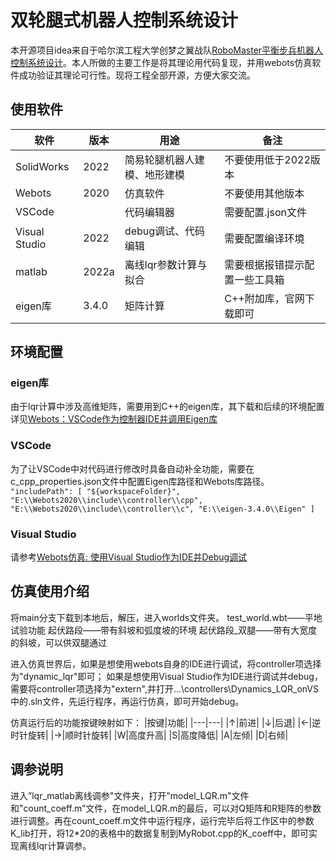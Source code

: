 <!--
 * @Description: 
 * @Version: 2.0
 * @Author: Dandelion
 * @Date: 2023-05-11 12:31:34
<<<<<<< HEAD
 * @LastEditTime: 2023-08-01 10:46:50
=======
 * @LastEditTime: 2023-07-15 18:27:45
>>>>>>> 0792d8e368bad9424ecb953d3755c115bcde5f80
 * @FilePath: \webots_sim\README.md
-->
# 双轮腿式机器人控制系统设计

本开源项目idea来自于哈尔滨工程大学创梦之翼战队[RoboMaster平衡步兵机器人控制系统设计](https://zhuanlan.zhihu.com/p/563048952)。本人所做的主要工作是将其理论用代码复现，并用webots仿真软件成功验证其理论可行性。现将工程全部开源，方便大家交流。

## 使用软件

|软件|版本|用途|备注|
|---|---|---|---|
|SolidWorks|2022|简易轮腿机器人建模、地形建模|不要使用低于2022版本|
|Webots|2020|仿真软件|不要使用其他版本|
|VSCode||代码编辑器|需要配置.json文件|
|Visual Studio|2022|debug调试、代码编辑|需要配置编译环境|
|matlab|2022a|离线lqr参数计算与拟合|需要根据报错提示配置一些工具箱|
|eigen库|3.4.0|矩阵计算|C++附加库，官网下载即可|

## 环境配置

### eigen库

由于lqr计算中涉及高维矩阵，需要用到C++的eigen库，其下载和后续的环境配置详见[Webots：VSCode作为控制器IDE并调用Eigen库](https://blog.csdn.net/qq413886183/article/details/124692107?spm=1001.2014.3001.5501)

### VSCode

为了让VSCode中对代码进行修改时具备自动补全功能，需要在c_cpp_properties.json文件中配置Eigen库路径和Webots库路径。
    ```
    "includePath": [
        "${workspaceFolder}",
        "E:\\Webots2020\\include\\controller\\cpp",
        "E:\\Webots2020\\include\\controller\\c",
        "E:\\eigen-3.4.0\\Eigen"
        ]
    ```

### Visual Studio

请参考[Webots仿真: 使用Visual Studio作为IDE并Debug调试](https://zhuanlan.zhihu.com/p/621739488)

## 仿真使用介绍

将main分支下载到本地后，解压，进入worlds文件夹。
test_world.wbt——平地试验功能
起伏路段——带有斜坡和弧度坡的环境
起伏路段_双腿——带有大宽度的斜坡，可以供双腿通过

进入仿真世界后，如果是想使用webots自身的IDE进行调试，将controller项选择为"dynamic_lqr"即可；
如果是想使用Visual Studio作为IDE进行调试并debug，需要将controller项选择为"extern",并打开...\controllers\Dynamics_LQR_onVS中的.sln文件，先运行程序，再运行仿真，即可开始debug。

仿真运行后的功能按键映射如下：
|按键|功能|
|---|---|
|↑|前进|
|↓|后退|
|←|逆时针旋转|
|→|顺时针旋转|
|W|高度升高|
|S|高度降低|
|A|左倾|
|D|右倾|

## 调参说明

进入”lqr_matlab离线调参"文件夹，打开"model_LQR.m"文件和"count_coeff.m”文件，在model_LQR.m的最后，可以对Q矩阵和R矩阵的参数进行调整。再在count_coeff.m文件中运行程序，运行完毕后将工作区中的参数K_lib打开，将12*20的表格中的数据复制到MyRobot.cpp的K_coeff中，即可实现离线lqr计算调参。

